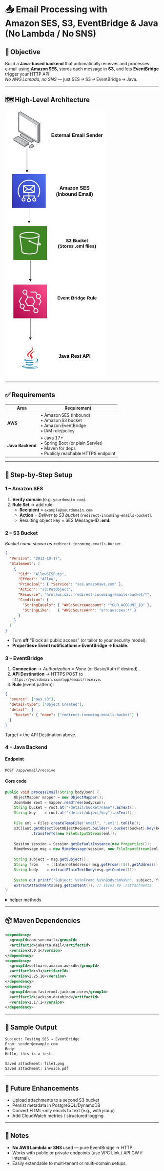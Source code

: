 # 📥 Email Processing with Amazon SES, S3, EventBridge & Java (No Lambda / No SNS)

## 🎯 Objective  
Build a **Java‑based backend** that automatically receives and processes e‑mail using **Amazon SES**, stores each message in **S3**, and lets **EventBridge** trigger your HTTP API.  
*No AWS Lambda, no SNS* — just SES → S3 → EventBridge → Java.

---

## 🗺️ High‑Level Architecture  

![Architecture Diagram](./Untitled%20Diagram.jpg)

---

## ✅ Requirements  

| Area | Requirement |
|------|-------------|
| **AWS** | • Amazon SES (inbound)  <br>• Amazon S3 bucket  <br>• Amazon EventBridge <br>• IAM role/policy |
| **Java Backend** | • Java 17+ <br>• Spring Boot (or plain Servlet) <br>• Maven for deps <br>• Publicly reachable HTTPS endpoint |

---

## 🔧 Step‑by‑Step Setup  

### 1 – Amazon SES  
1. **Verify domain** (e.g. `yourdomain.com`).  
2. **Rule Set** → add rule:  
   * **Recipient** = `example@yourdomain.com`  
   * **Action** = *Deliver to S3 bucket* (`redirect-incoming-emails-bucket`).  
   * Resulting object key = SES Message‑ID **.eml**.

### 2 – S3 Bucket  
*Bucket name shown as* `redirect-incoming-emails-bucket`.

```json
{
  "Version": "2012-10-17",
  "Statement": [
    {
      "Sid": "AllowSESPuts",
      "Effect": "Allow",
      "Principal": { "Service": "ses.amazonaws.com" },
      "Action": "s3:PutObject",
      "Resource": "arn:aws:s3:::redirect-incoming-emails-bucket/*",
      "Condition": {
        "StringEquals": { "AWS:SourceAccount": "YOUR_ACCOUNT_ID" },
        "StringLike":   { "AWS:SourceArn": "arn:aws:ses:*" }
      }
    }
  ]
}
```

* Turn **off** “Block all public access” (or tailor to your security model).  
* **Properties ▸ Event notifications ▸ EventBridge → Enable**.

### 3 – EventBridge  
1. **Connection** → *Authorization = None* (or Basic/Auth if desired).  
2. **API Destination** → HTTPS POST to `https://yourdomain.com/app/email/receive`.  
3. **Rule** (event pattern):

```json
{
  "source": ["aws.s3"],
  "detail-type": ["Object Created"],
  "detail": {
    "bucket": { "name": ["redirect-incoming-emails-bucket"] }
  }
}
```

Target = the API Destination above.

### 4 – Java Backend  

#### Endpoint  
`POST /app/email/receive`

#### Core code  

```java
public void processEmail(String bodyJson) {
    ObjectMapper mapper = new ObjectMapper();
    JsonNode root = mapper.readTree(bodyJson);
    String bucket = root.at("/detail/bucket/name").asText();
    String key    = root.at("/detail/object/key").asText();

    File eml = Files.createTempFile("email", ".eml").toFile();
    s3Client.getObject(GetObjectRequest.builder().bucket(bucket).key(key).build())
            .transferTo(new FileOutputStream(eml));

    Session session = Session.getDefaultInstance(new Properties());
    MimeMessage msg = new MimeMessage(session, new FileInputStream(eml));

    String subject = msg.getSubject();
    String from    = ((InternetAddress) msg.getFrom()[0]).getAddress();
    String body    = extractPlainTextBody(msg.getContent());

    System.out.printf("Subject: %s%nFrom: %s%nBody:%n%s%n", subject, from, body);
    extractAttachments(msg.getContent()); // saves to ./attachments
}
```

<details>
<summary>helper methods</summary>

```java
private String extractPlainTextBody(Object content) throws Exception {
    StringBuilder out = new StringBuilder();
    if (content instanceof String s) {
        out.append(s);
    } else if (content instanceof Multipart mp) {
        for (int i = 0; i < mp.getCount(); i++) {
            BodyPart p = mp.getBodyPart(i);
            if (p.getContent() instanceof String txt &&
                p.getContentType().toLowerCase().contains("text/plain")) {
                out.append(txt); break;
            } else if (p.getContent() instanceof Multipart nested) {
                out.append(extractPlainTextBody(nested));
            }
        }
    }
    return out.toString().trim();
}

private void extractAttachments(Object content) throws Exception {
    if (!(content instanceof Multipart mp)) return;
    File dir = new File("attachments"); dir.mkdirs();
    for (int i = 0; i < mp.getCount(); i++) {
        BodyPart p = mp.getBodyPart(i);
        if (Part.ATTACHMENT.equalsIgnoreCase(p.getDisposition()) || p.getFileName() != null) {
            try (InputStream in = p.getInputStream();
                 FileOutputStream out = new FileOutputStream(new File(dir, p.getFileName()))) {
                in.transferTo(out);
            }
            System.out.println("Saved attachment: " + p.getFileName());
        }
    }
}
```
</details>

---

## 📦 Maven Dependencies  

```xml
<dependency>
  <groupId>com.sun.mail</groupId>
  <artifactId>jakarta.mail</artifactId>
  <version>2.0.1</version>
</dependency>
<dependency>
  <groupId>software.amazon.awssdk</groupId>
  <artifactId>s3</artifactId>
  <version>2.25.10</version>
</dependency>
<dependency>
  <groupId>com.fasterxml.jackson.core</groupId>
  <artifactId>jackson-databind</artifactId>
  <version>2.17.1</version>
</dependency>
```

---

## 🏁 Sample Output  

```
Subject: Testing SES → EventBridge
From: sender@example.com
Body:
Hello, this is a test.

Saved attachment: file1.png
Saved attachment: invoice.pdf
```

---

## 🔮 Future Enhancements  

- Upload attachments to a second S3 bucket  
- Persist metadata in PostgreSQL/DynamoDB  
- Convert HTML‑only emails to text (e.g., with jsoup)  
- Add CloudWatch metrics / structured logging  

---

## 📌 Notes  

- **No AWS Lambda or SNS** used — pure EventBridge → HTTP.  
- Works with public or private endpoints (use VPC Link / API GW if internal).  
- Easily extendable to multi‑tenant or multi‑domain setups.
